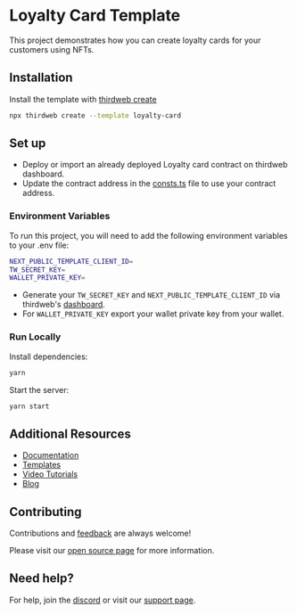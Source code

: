 # Loyalty Card Template

This project demonstrates how you can create loyalty cards for your customers using NFTs.

## Installation

Install the template with [thirdweb create](https://portal.thirdweb.com/cli/create)

```bash
npx thirdweb create --template loyalty-card
```

## Set up

- Deploy or import an already deployed Loyalty card contract on thirdweb dashboard.
- Update the contract address in the [consts.ts](./consts.ts) file to use your contract address.

### Environment Variables

To run this project, you will need to add the following environment variables to your .env file:

```bash
NEXT_PUBLIC_TEMPLATE_CLIENT_ID=
TW_SECRET_KEY=
WALLET_PRIVATE_KEY=
```

- Generate your `TW_SECRET_KEY` and `NEXT_PUBLIC_TEMPLATE_CLIENT_ID` via thirdweb's [dashboard](https://thirdweb.com/create-api-key).
- For `WALLET_PRIVATE_KEY` export your wallet private key from your wallet.

### Run Locally

Install dependencies:

```bash
yarn
```

Start the server:

```bash
yarn start
```

## Additional Resources

- [Documentation](https://portal.thirdweb.com)
- [Templates](https://thirdweb.com/templates)
- [Video Tutorials](https://youtube.com/thirdweb_)
- [Blog](https://blog.thirdweb.com)

## Contributing

Contributions and [feedback](https://feedback.thirdweb.com) are always welcome!

Please visit our [open source page](https://thirdweb.com/open-source) for more information.

## Need help?

For help, join the [discord](https://discord.gg/thirdweb) or visit our [support page](https://support.thirdweb.com).
